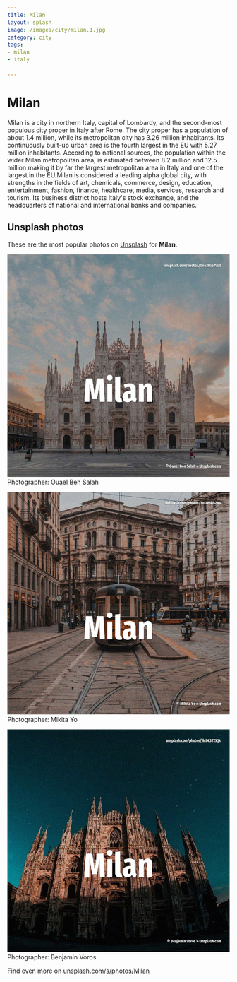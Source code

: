 ```yaml
---
title: Milan
layout: splash
image: /images/city/milan.1.jpg
category: city
tags:
- milan
- italy

---
```

# Milan

Milan  is a city in northern Italy, capital of Lombardy, and the second-most populous city proper  in Italy after Rome. The city proper has a population of about 1.4 million, while its metropolitan city has 3.26 million  inhabitants. Its continuously built-up urban area  is the fourth largest in the EU with 5.27 million inhabitants. According to national sources, the population within the wider Milan metropolitan area, is  estimated between 8.2 million and 12.5 million making it by far the largest metropolitan area in  Italy and one of the largest in the EU.Milan is considered a leading alpha global city, with  strengths in the fields of art, chemicals, commerce, design, education, entertainment, fashion,  finance, healthcare, media, services, research and tourism. Its business district hosts Italy's stock exchange, and the headquarters of national and  international banks and companies. 

 
## Unsplash photos
These are the most popular photos on [Unsplash](https://unsplash.com) for **Milan**.
 
![Milan](/images/city/milan.1.jpg)
Photographer:  Ouael Ben Salah
 
![Milan](/images/city/milan.2.jpg)
Photographer:  Mikita Yo
 
![Milan](/images/city/milan.3.jpg)
Photographer:  Benjamin Voros
 
Find even more on [unsplash.com/s/photos/Milan](https://unsplash.com/s/photos/Milan)
 
